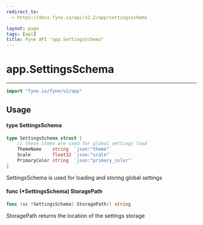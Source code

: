 ```yaml
---
redirect_to:
  - https://docs.fyne.io/api/v2.2/app/settingsschema

layout: page
tags: [api]
title: Fyne API "app.SettingsSchema"
---
```



# app.SettingsSchema
---
```go
import "fyne.io/fyne/v2/app"
```

## Usage

#### type SettingsSchema

```go
type SettingsSchema struct {
	// these items are used for global settings load
	ThemeName    string  `json:"theme"`
	Scale        float32 `json:"scale"`
	PrimaryColor string  `json:"primary_color"`
}
```

SettingsSchema is used for loading and storing global settings

#### func (*SettingsSchema) StoragePath

```go
func (sc *SettingsSchema) StoragePath() string
```
StoragePath returns the location of the settings storage
